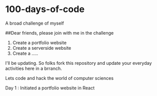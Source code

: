 # 100-days-of-code
A broad challenge of myself

##Dear friends, please join with me in the challenge

1. Create a portfolio website 
2. Create a serverside website
3. Create a .....

I'll be updating. So folks fork this repository and update your everyday activities here in a brranch. 

Lets code and hack the world of computer sciences


Day 1 : Initiated a portfolio website in React 
